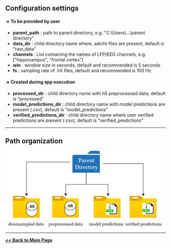## Configuration settings

#### -> To be provided by user
- **parent_path** : path to parent directory, e.g. "C:\\Users\\...\\parent directory"
- **data_dir** : child directory name where .adicht files are present, default is "raw_data"
- **channels** : List containing the names of LFP/EEG channels, e.g. ["hippocampus", "frontal cortex"]
- **win** : window size in seconds, default and recommended is 5 seconds
- **fs** : sampling rate of .h5 files, default and recommended is 100 Hz

#### -> Created during app execution
- **processed_dir** : child directory name with h5 preprocessed data, default is "processed"
- **model_predictions_dir** : child directory name with model predictions are present (.csv), default is "model_predictions"
- **verified_predictions_dir** : child directory name where user verified predictions are present (.csv), default is "verified_predictions"

---
## Path organization

<img src="configuration_paths.png" width="500">

---

**[<< Back to Main Page](/README.md)**
